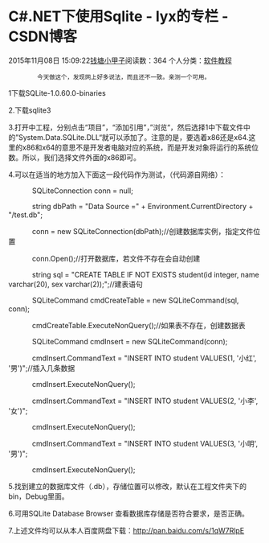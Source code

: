 # C#.NET下使用Sqlite - lyx的专栏 - CSDN博客





2015年11月08日 15:09:22[钱塘小甲子](https://me.csdn.net/qtlyx)阅读数：364
个人分类：[软件教程](https://blog.csdn.net/qtlyx/article/category/5936699)










			今天做这个，发现网上好多说法，而且还不一致。亲测一个可用。

1下载SQLite-1.0.60.0-binaries

2.下载sqlite3


3.打开中工程，分别点击“项目”，“添加引用”，”浏览“，然后选择1中下载文件中的”System.Data.SQLite.DLL“就可以添加了。注意的是，要选着x86还是x64.这里的x86和x64的意思不是开发者电脑对应的系统，而是开发对象将运行的系统位数。所以，我们选择文件外面的x86即可。

4.可以在适当的地方加入下面这一段代码作为测试，（代码源自网络）：


     
     
SQLiteConnection conn = null;

     
      string
dbPath = "Data Source =" + Environment.CurrentDirectory +
"/test.db";

     
      conn = new
SQLiteConnection(dbPath);//创建数据库实例，指定文件位置  

     
     
conn.Open();//打开数据库，若文件不存在会自动创建  




     
      string sql
= "CREATE TABLE IF NOT EXISTS student(id integer, name varchar(20),
sex varchar(2));";//建表语句  

     
     
SQLiteCommand cmdCreateTable = new SQLiteCommand(sql, conn);

     
     
cmdCreateTable.ExecuteNonQuery();//如果表不存在，创建数据表
 




     
     
SQLiteCommand cmdInsert = new SQLiteCommand(conn);

     
     
cmdInsert.CommandText = "INSERT INTO student VALUES(1, '小红',
'男')";//插入几条数据  

     
     
cmdInsert.ExecuteNonQuery();

     
     
cmdInsert.CommandText = "INSERT INTO student VALUES(2, '小李',
'女')";

     
     
cmdInsert.ExecuteNonQuery();

     
     
cmdInsert.CommandText = "INSERT INTO student VALUES(3, '小明',
'男')";

     
     
cmdInsert.ExecuteNonQuery();


5.找到建立的数据库文件（.db），存储位置可以修改，默认在工程文件夹下的bin，Debug里面。

6.可用SQLite Database Browser 查看数据库存储是否符合要求，是否正确。

7.上述文件均可以从本人百度网盘下载：http://pan.baidu.com/s/1qW7RlpE




